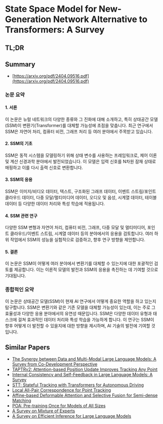 # State Space Model for New-Generation Network Alternative to Transformers: A Survey
## TL;DR
## Summary
- [https://arxiv.org/pdf/2404.09516.pdf](https://arxiv.org/pdf/2404.09516.pdf)

### 논문 요약

#### 1. 서론
이 논문은 뉴럴 네트워크의 다양한 종류와 그 진화에 대해 소개하고, 특히 상태공간 모델(SSM)이 변환기(Transformer)를 대체할 가능성에 초점을 맞춥니다. 최근 연구에서 SSM은 자연어 처리, 컴퓨터 비전, 그래프 처리 등 여러 분야에서 주목받고 있습니다.

#### 2. SSM의 기초
SSM은 동적 시스템을 모델링하기 위해 상태 변수를 사용하는 프레임워크로, 제어 이론 및 계산 신경과학 분야에서 발전되었습니다. 이 모델은 입력 신호를 N차원 잠재 상태로 매핑하고 이를 다시 출력 신호로 변환합니다.

#### 3. SSM의 응용
SSM은 이미지/비디오 데이터, 텍스트, 구조화된 그래프 데이터, 이벤트 스트림/포인트 클라우드 데이터, 다중 모달/멀티미디어 데이터, 오디오 및 음성, 시계열 데이터, 테이블 데이터 등 다양한 데이터 처리와 특성 학습에 적용됩니다.

#### 4. SSM 관련 연구
다양한 SSM 변형과 자연어 처리, 컴퓨터 비전, 그래프, 다중 모달 및 멀티미디어, 포인트 클라우드/이벤트 스트림, 시계열 데이터 등의 분야에서의 응용을 검토합니다. 여러 하위 작업에서 SSM의 성능을 실험적으로 검증하고, 향후 연구 방향을 제안합니다.

#### 5. 결론
이 논문은 SSM이 어떻게 여러 분야에서 변환기를 대체할 수 있는지에 대한 포괄적인 검토를 제공합니다. 이는 이론적 모델의 발전과 SSM의 응용을 촉진하는 데 기여할 것으로 기대됩니다.

### 종합적인 요약
이 논문은 상태공간 모델(SSM)이 현재 AI 연구에서 어떻게 중요한 역할을 하고 있는지 탐구합니다. SSM은 변환기와 같은 기존 모델을 대체할 가능성이 있는데, 이는 주로 그 효율성과 다양한 응용 분야에서의 유연성 때문입니다. SSM은 다양한 데이터 유형과 태스크에 걸쳐 효과적인 데이터 처리와 특성 학습을 가능하게 합니다. 이 연구는 SSM이 향후 어떻게 더 발전할 수 있을지에 대한 방향을 제시하며, AI 기술의 발전에 기여할 것입니다.

## Similar Papers
- [The Synergy between Data and Multi-Modal Large Language Models: A Survey from Co-Development Perspective](2407.08583.md)
- [TAPTRv2: Attention-based Position Update Improves Tracking Any Point](2407.16291.md)
- [Internal Consistency and Self-Feedback in Large Language Models: A Survey](2407.14507.md)
- [STT: Stateful Tracking with Transformers for Autonomous Driving](2405.00236.md)
- [Local All-Pair Correspondence for Point Tracking](2407.15420.md)
- [Affine-based Deformable Attention and Selective Fusion for Semi-dense Matching](2405.13874.md)
- [POA: Pre-training Once for Models of All Sizes](2408.01031.md)
- [A Survey on Mixture of Experts](2407.06204.md)
- [A Survey on Efficient Inference for Large Language Models](2404.14294.md)
